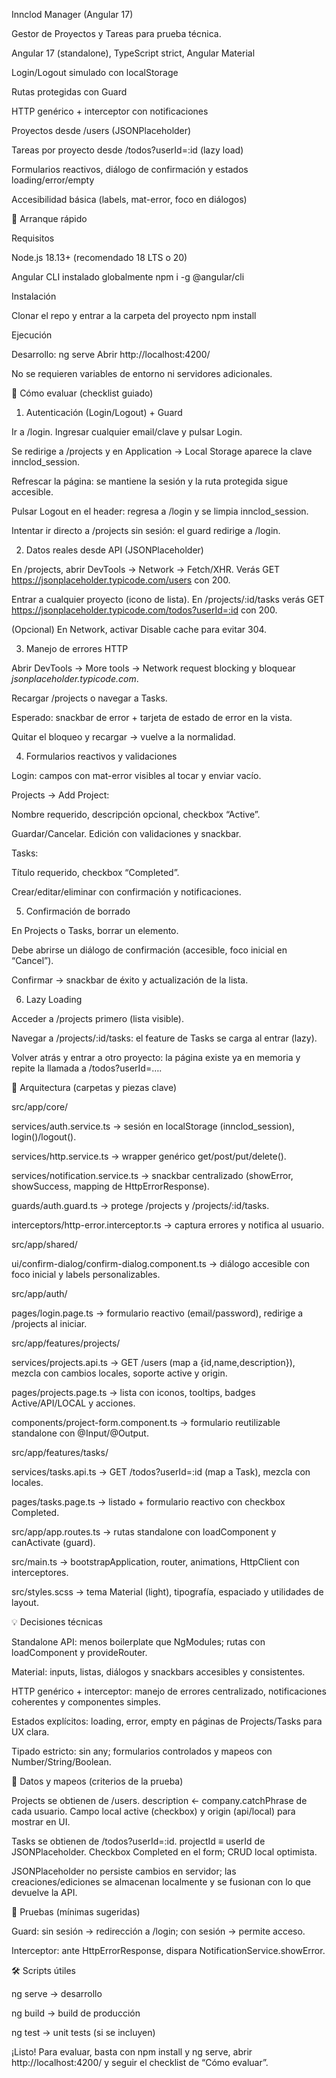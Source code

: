 Innclod Manager (Angular 17)

Gestor de Proyectos y Tareas para prueba técnica.

Angular 17 (standalone), TypeScript strict, Angular Material

Login/Logout simulado con localStorage

Rutas protegidas con Guard

HTTP genérico + interceptor con notificaciones

Proyectos desde /users (JSONPlaceholder)

Tareas por proyecto desde /todos?userId=:id (lazy load)

Formularios reactivos, diálogo de confirmación y estados loading/error/empty

Accesibilidad básica (labels, mat-error, foco en diálogos)

🏁 Arranque rápido

Requisitos

Node.js 18.13+ (recomendado 18 LTS o 20)

Angular CLI instalado globalmente
npm i -g @angular/cli

Instalación

Clonar el repo y entrar a la carpeta del proyecto
npm install

Ejecución

Desarrollo:
ng serve
Abrir http://localhost:4200/

No se requieren variables de entorno ni servidores adicionales.

🔎 Cómo evaluar (checklist guiado)
1) Autenticación (Login/Logout) + Guard

Ir a /login. Ingresar cualquier email/clave y pulsar Login.

Se redirige a /projects y en Application → Local Storage aparece la clave innclod_session.

Refrescar la página: se mantiene la sesión y la ruta protegida sigue accesible.

Pulsar Logout en el header: regresa a /login y se limpia innclod_session.

Intentar ir directo a /projects sin sesión: el guard redirige a /login.

2) Datos reales desde API (JSONPlaceholder)

En /projects, abrir DevTools → Network → Fetch/XHR.
Verás GET https://jsonplaceholder.typicode.com/users con 200.

Entrar a cualquier proyecto (icono de lista).
En /projects/:id/tasks verás GET https://jsonplaceholder.typicode.com/todos?userId=:id con 200.

(Opcional) En Network, activar Disable cache para evitar 304.

3) Manejo de errores HTTP

Abrir DevTools → More tools → Network request blocking y bloquear *jsonplaceholder.typicode.com*.

Recargar /projects o navegar a Tasks.

Esperado: snackbar de error + tarjeta de estado de error en la vista.

Quitar el bloqueo y recargar → vuelve a la normalidad.

4) Formularios reactivos y validaciones

Login: campos con mat-error visibles al tocar y enviar vacío.

Projects → Add Project:

Nombre requerido, descripción opcional, checkbox “Active”.

Guardar/Cancelar. Edición con validaciones y snackbar.

Tasks:

Título requerido, checkbox “Completed”.

Crear/editar/eliminar con confirmación y notificaciones.

5) Confirmación de borrado

En Projects o Tasks, borrar un elemento.

Debe abrirse un diálogo de confirmación (accesible, foco inicial en “Cancel”).

Confirmar → snackbar de éxito y actualización de la lista.

6) Lazy Loading

Acceder a /projects primero (lista visible).

Navegar a /projects/:id/tasks: el feature de Tasks se carga al entrar (lazy).

Volver atrás y entrar a otro proyecto: la página existe ya en memoria y repite la llamada a /todos?userId=….

🧱 Arquitectura (carpetas y piezas clave)

src/app/core/

services/auth.service.ts → sesión en localStorage (innclod_session), login()/logout().

services/http.service.ts → wrapper genérico get/post/put/delete<T>().

services/notification.service.ts → snackbar centralizado (showError, showSuccess, mapping de HttpErrorResponse).

guards/auth.guard.ts → protege /projects y /projects/:id/tasks.

interceptors/http-error.interceptor.ts → captura errores y notifica al usuario.

src/app/shared/

ui/confirm-dialog/confirm-dialog.component.ts → diálogo accesible con foco inicial y labels personalizables.

src/app/auth/

pages/login.page.ts → formulario reactivo (email/password), redirige a /projects al iniciar.

src/app/features/projects/

services/projects.api.ts → GET /users (map a {id,name,description}), mezcla con cambios locales, soporte active y origin.

pages/projects.page.ts → lista con iconos, tooltips, badges Active/API/LOCAL y acciones.

components/project-form.component.ts → formulario reutilizable standalone con @Input/@Output.

src/app/features/tasks/

services/tasks.api.ts → GET /todos?userId=:id (map a Task), mezcla con locales.

pages/tasks.page.ts → listado + formulario reactivo con checkbox Completed.

src/app/app.routes.ts → rutas standalone con loadComponent y canActivate (guard).

src/main.ts → bootstrapApplication, router, animations, HttpClient con interceptores.

src/styles.scss → tema Material (light), tipografía, espaciado y utilidades de layout.

💡 Decisiones técnicas

Standalone API: menos boilerplate que NgModules; rutas con loadComponent y provideRouter.

Material: inputs, listas, diálogos y snackbars accesibles y consistentes.

HTTP genérico + interceptor: manejo de errores centralizado, notificaciones coherentes y componentes simples.

Estados explícitos: loading, error, empty en páginas de Projects/Tasks para UX clara.

Tipado estricto: sin any; formularios controlados y mapeos con Number/String/Boolean.

🔗 Datos y mapeos (criterios de la prueba)

Projects se obtienen de /users.
description ← company.catchPhrase de cada usuario.
Campo local active (checkbox) y origin (api/local) para mostrar en UI.

Tasks se obtienen de /todos?userId=:id.
projectId ≡ userId de JSONPlaceholder.
Checkbox Completed en el form; CRUD local optimista.

JSONPlaceholder no persiste cambios en servidor; las creaciones/ediciones se almacenan localmente y se fusionan con lo que devuelve la API.

🧪 Pruebas (mínimas sugeridas)

Guard: sin sesión → redirección a /login; con sesión → permite acceso.

Interceptor: ante HttpErrorResponse, dispara NotificationService.showError.

🛠️ Scripts útiles

ng serve → desarrollo

ng build → build de producción

ng test → unit tests (si se incluyen)

¡Listo! Para evaluar, basta con npm install y ng serve, abrir http://localhost:4200/ y seguir el checklist de “Cómo evaluar”.